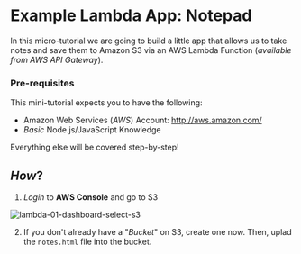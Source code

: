 
# Example Lambda App: Notepad

In this micro-tutorial we are going to build a little app
that allows us to take notes and save them to Amazon S3
via an AWS Lambda Function (*available from AWS API Gateway*).

### Pre-requisites

This mini-tutorial expects you to have the following:

+ Amazon Web Services (*AWS*) Account: http://aws.amazon.com/
+ *Basic* Node.js/JavaScript Knowledge

Everything else will be covered step-by-step!

## *How*?

1. *Login* to **AWS Console** and go to S3

![lambda-01-dashboard-select-s3](https://cloud.githubusercontent.com/assets/194400/12650770/fd48737c-c5db-11e5-861c-9139edac6e63.png)

2. If you don't already have a "*Bucket*" on S3, create one now.
Then, uplad the `notes.html` file into the bucket.
